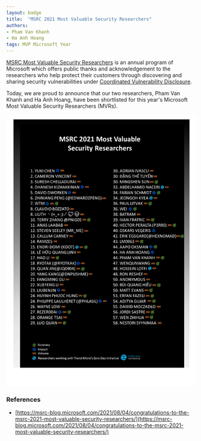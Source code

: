 ```yaml
---
layout: badge
title:  "MSRC 2021 Most Valuable Security Researchers"
authors:
- Pham Van Khanh
- Ha Anh Hoang
tags: MVP Microsoft Year
---
```


[MSRC Most Valuable Security Researchers](https://www.microsoft.com/en-us/msrc/researcher-recognition-program) is an annual program of Microsoft which offers public thanks and acknowledgement to the researchers who help protect their customers through discovering and sharing security vulnerabilities under [Coordinated Vulnerability Disclosure](https://www.microsoft.com/en-us/msrc/cvd).

Today, we are proud to announce that our two researchers, Pham Van Khanh and Ha Anh Hoang, have been shortlisted for this year's Microsoft Most Valuable Security Researchers (MVRs).

![mvp](/badges/images/msrc-mvp-2021.png)

### References
- [https://msrc-blog.microsoft.com/2021/08/04/congratulations-to-the-msrc-2021-most-valuable-security-researchers/](https://msrc-blog.microsoft.com/2021/08/04/congratulations-to-the-msrc-2021-most-valuable-security-researchers/)